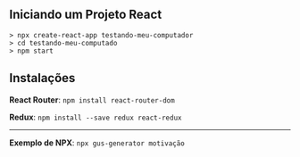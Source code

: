 ## Iniciando um Projeto React
```
> npx create-react-app testando-meu-computador
> cd testando-meu-computado
> npm start
```

## Instalações

**React Router**: `npm install react-router-dom`

**Redux**: `npm install --save redux react-redux`

<hr />

**Exemplo de NPX**: `npx gus-generator motivação`

